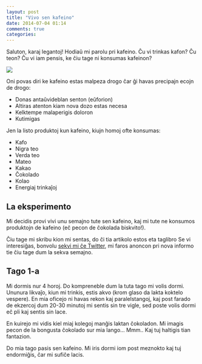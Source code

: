 ```yaml
---
layout: post
title: "Vivo sen kafeino"
date: 2014-07-04 01:14
comments: true
categories:
---
```


Saluton, karaj legantoj!  Hodiaŭ mi parolu pri kafeino.
Ĉu vi trinkas kafon? Ĉu teon? Ĉu vi iam pensis, ke ĉiu tage ni konsumas kafeinon?

![](http://www.usroasterie.com/documents/cms/pictures/chocolate-and-coffee.jpg)

Oni povas diri ke kafeino estas malpeza drogo ĉar ĝi havas precipajn ecojn de drogo:

* Donas antaŭvideblan senton (eŭforion)
* Altiras atenton kiam nova dozo estas necesa
* Kelktempe malaperigis doloron
* Kutimigas

Jen la listo produktoj kun kafeino, kiujn homoj ofte konsumas:

* Kafo
* Nigra teo
* Verda teo
* Mateo
* Kakao
* Ĉokolado
* Kolao
* Energiaj trinkaĵoj

## La eksperimento

Mi decidis provi vivi unu semajno tute sen kafeino, kaj mi tute ne konsumos produktojn de kafeino (eĉ pecon de ĉokolada biskvito!).

Ĉiu tage mi skribu kion mi sentas, do ĉi tia artikolo estos eta taglibro  Se vi interesiĝas, bonvolu
[sekvi mi ĉe Twitter](https://twitter.com/greyblake_eo), mi faros anoncon pri nova informo tie ĉiu tage dum la sekva semajno.


## Tago 1-a

Mi dormis nur 4 horoj. Do kompreneble dum la tuta tago mi volis dormi. Ununura likvaĵo, kiun mi trinkis, estis akvo (krom glaso da lakta koktelo vespere).
En  mia oficejo ni havas rekon kaj paralelstangoj, kaj post farado de ekzercoj dum 20-30 minutoj mi sentis sin tre vigle, sed poste volis dormi eĉ pli kaj
sentis sin lace.

En kuirejo mi vidis kiel miaj kolegoj manĝis laktan ĉokoladon. Mi imagis pecon de la bongusta ĉokolado sur mia lango... Mmm.. Kaj tuj haltigis tian fantazion.

Do mia tago pasis sen kafeino. Mi iris dormi iom post meznokto kaj tuj endormiĝis, ĉar mi sufiĉe lacis.
